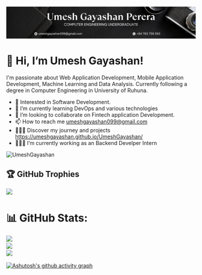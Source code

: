 ![GithubPic](https://github.com/UmeshGayashan/UmeshGayashan/blob/main/src/assets/extra/GithubPic.png)
# 👋 Hi, I’m Umesh Gayashan!

I'm passionate about Web Application Development, Mobile Application Development, Machine Learning and Data Analysis. Currently following a degree in Computer Engineering in University of Ruhuna.

- 👀 Interested in Software Development.
- 🌱 I’m currently learning DevOps and various technologies
- 💞️ I’m looking to collaborate on Fintech application Development.
- 📫 How to reach me umeshgayashan099@gmail.com
- 👨🏻‍💻 Discover my journey and projects https://umeshgayashan.github.io/UmeshGayashan/
- 👨🏻‍💻 I’m currently working as an Backend Develper Intern

<!---
UmeshGayashan/UmeshGayashan is a ✨ special ✨ repository because its `README.md` (this file) appears on your GitHub profile.
You can click the Preview link to take a look at your changes.
--->
<div style="display: flex; justify-content: space-between; align-items: center;">
        <img src="https://komarev.com/ghpvc/?username=UmeshGayashan&label=Profile%20views&color=0e75b6&style=flat" alt="UmeshGayashan" />
<!--         <a href="https://user-badge.committers.top/sri_lanka/UmeshGayashan">
            <img src="https://user-badge.committers.top/sri_lanka/UmeshGayashan.svg" />
        </a> -->
</div>

## 🏆 GitHub Trophies
![](https://github-profile-trophy.vercel.app/?username=UmeshGayashan&theme=monokai&no-frame=false&no-bg=false&margin-w=4)


# 📊 GitHub Stats:
![](https://github-readme-stats.vercel.app/api?username=UmeshGayashan&theme=tokyonight&hide_border=true&include_all_commits=false&count_private=false)<br/>
![](https://github-readme-streak-stats.herokuapp.com/?user=UmeshGayashan&theme=tokyonight&hide_border=true)<br/>
![](https://github-readme-stats.vercel.app/api/top-langs/?username=UmeshGayashan&theme=tokyonight&hide_border=true&include_all_commits=false&count_private=false&layout=compact)

[![Ashutosh's github activity graph](https://github-readme-activity-graph.vercel.app/graph?username=UmeshGayashan&bg_color=000000&color=2429c2&line=4c5a9e&point=ffffff&area=true&hide_border=true)](https://github.com/ashutosh00710/github-readme-activity-graph)

